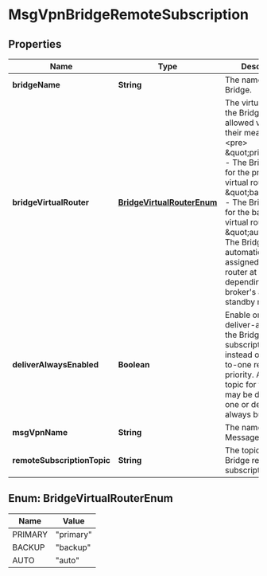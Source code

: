 
# MsgVpnBridgeRemoteSubscription

## Properties
Name | Type | Description | Notes
------------ | ------------- | ------------- | -------------
**bridgeName** | **String** | The name of the Bridge. |  [optional]
**bridgeVirtualRouter** | [**BridgeVirtualRouterEnum**](#BridgeVirtualRouterEnum) | The virtual router of the Bridge. The allowed values and their meaning are:  &lt;pre&gt; \&quot;primary\&quot; - The Bridge is used for the primary virtual router. \&quot;backup\&quot; - The Bridge is used for the backup virtual router. \&quot;auto\&quot; - The Bridge is automatically assigned a virtual router at creation, depending on the broker&#39;s active-standby role. &lt;/pre&gt;  |  [optional]
**deliverAlwaysEnabled** | **Boolean** | Enable or disable deliver-always for the Bridge remote subscription topic instead of a deliver-to-one remote priority. A given topic for the Bridge may be deliver-to-one or deliver-always but not both. |  [optional]
**msgVpnName** | **String** | The name of the Message VPN. |  [optional]
**remoteSubscriptionTopic** | **String** | The topic of the Bridge remote subscription. |  [optional]


<a name="BridgeVirtualRouterEnum"></a>
## Enum: BridgeVirtualRouterEnum
Name | Value
---- | -----
PRIMARY | &quot;primary&quot;
BACKUP | &quot;backup&quot;
AUTO | &quot;auto&quot;



